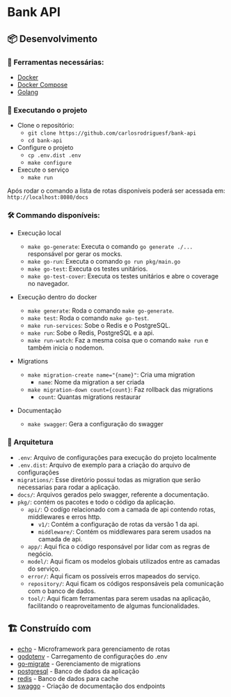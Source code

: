 # Bank API

## :package: Desenvolvimento

### :toolbox: Ferramentas necessárias:

- [Docker](https://docs.docker.com/desktop)
- [Docker Compose](https://docs.docker.com/compose)
- [Golang](https://golang.org/doc/install)

### :rocket: Executando o projeto

- Clone o repositório:
    - `git clone https://github.com/carlosrodriguesf/bank-api`
    - `cd bank-api`
- Configure o projeto
    - `cp .env.dist .env`
    - `make configure`
- Execute o serviço
    - `make run`

Após rodar o comando a lista de rotas disponíveis poderá ser acessada em: `http://localhost:8080/docs`

### :hammer_and_wrench: Commando disponíveis:

- Execução local
    - `make go-generate`: Executa o comando `go generate ./...` responsável por gerar os mocks.
    - `make go-run`: Executa o comando `go run pkg/main.go`
    - `make go-test`: Executa os testes unitários.
    - `make go-test-cover`: Executa os testes unitários e abre o coverage no navegador.

- Execução dentro do docker
    - `make generate`: Roda o comando `make go-generate`.
    - `make test`: Roda o comando `make go-test`.
    - `make run-services`: Sobe o Redis e o PostgreSQL.
    - `make run`: Sobe o Redis, PostgreSQL e a api.
    - `make run-watch`: Faz a mesma coisa que o comando `make run` e também inicia o nodemon.
    
- Migrations
    - `make migration-create name="{name}"`: Cria uma migration
        - `name`: Nome da migration a ser criada
    - `make migration-down count={count}`: Faz rollback das migrations
        - `count`: Quantas migrations restaurar

- Documentação
    - `make swagger`: Gera a configuração do swagger

### :open_file_folder: Arquitetura

- `.env`: Arquivo de configurações para execução do projeto localmente
- `.env.dist`: Arquivo de exemplo para a criação do arquivo de configurações 
- `migrations/`: Esse diretório possui todas as migration que serão necessarias para rodar a aplicação.
- `docs/`: Arquivos gerados pelo swagger, referente a documentação.
- `pkg/`: contém os pacotes e todo o código da aplicação.
    - `api/`: O codígo relacionado com a camada de api contendo rotas, middlewares e erros http.
        - `v1/`: Contém a configuração de rotas da versão 1 da api.
        - `middleware/`: Contém os middlewares para serem usados na camada de api.
    - `app/`: Aqui fica o código responsável por lidar com as regras de negócio.
    - `model/`: Aqui ficam os modelos globais utilizados entre as camadas do serviço.
    - `error/`: Aqui ficam os possíveis erros mapeados do serviço.
    - `repository/`: Aqui ficam os códigos responsáveis pela comunicação com o banco de dados.
    - `tool/`: Aqui ficam ferramentas para serem usadas na aplicação, facilitando o reaproveitamento de algumas
      funcionalidades.

## :building_construction:️ Construído com

- [echo](https://echo.labstack.com) - Microframework para gerenciamento de rotas
- [godotenv](https://github.com/joho/godotenv) - Carregamento de configurações do .env
- [go-migrate](https://github.com/golang-migrate/migrate) - Gerenciamento de migrations
- [postgresql](https://www.postgresql.org/docs) - Banco de dados da aplicação
- [redis](https://redis.io) - Banco de dados para cache
- [swaggo](https://github.com/swaggo) - Criação de documentação dos endpoints
